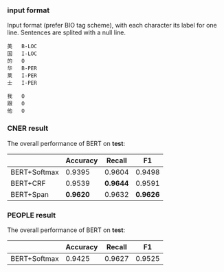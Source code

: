 
### input format

Input format (prefer BIO tag scheme), with each character its label for one line. Sentences are splited with a null line.

```text
美	B-LOC
国	I-LOC
的	O
华	B-PER
莱	I-PER
士	I-PER

我	O
跟	O
他	O
```

### CNER result

The overall performance of BERT on **test**:

|              | Accuracy  | Recall    | F1  |
| ------------ | ------------------ | ------------------ | ------------------ |
| BERT+Softmax | 0.9395     | 0.9604     | 0.9498     |
| BERT+CRF     | 0.9539     | **0.9644** | 0.9591     |
| BERT+Span    | **0.9620** | 0.9632     | **0.9626** |

### PEOPLE result

The overall performance of BERT on **test**:

|              | Accuracy  | Recall    | F1  |
| ------------ | ------------------ | ------------------ | ------------------ |
| BERT+Softmax | 0.9425     | 0.9627   | 0.9525     |
